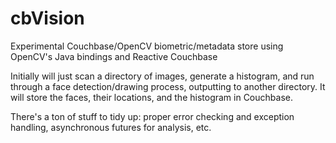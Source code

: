 cbVision
========

Experimental Couchbase/OpenCV biometric/metadata store using OpenCV's Java bindings and Reactive Couchbase

Initially will just scan a directory of images, generate a histogram, and run through a face detection/drawing process, outputting to another directory. It will store the faces, their locations, and the histogram in Couchbase.

There's a ton of stuff to tidy up: proper error checking and exception handling, asynchronous futures for analysis, etc.